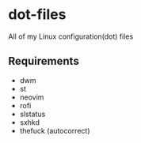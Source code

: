 # dot-files
All of my Linux configuration(dot) files

## Requirements

- dwm
- st
- neovim
- rofi
- slstatus
- sxhkd
- thefuck (autocorrect)
